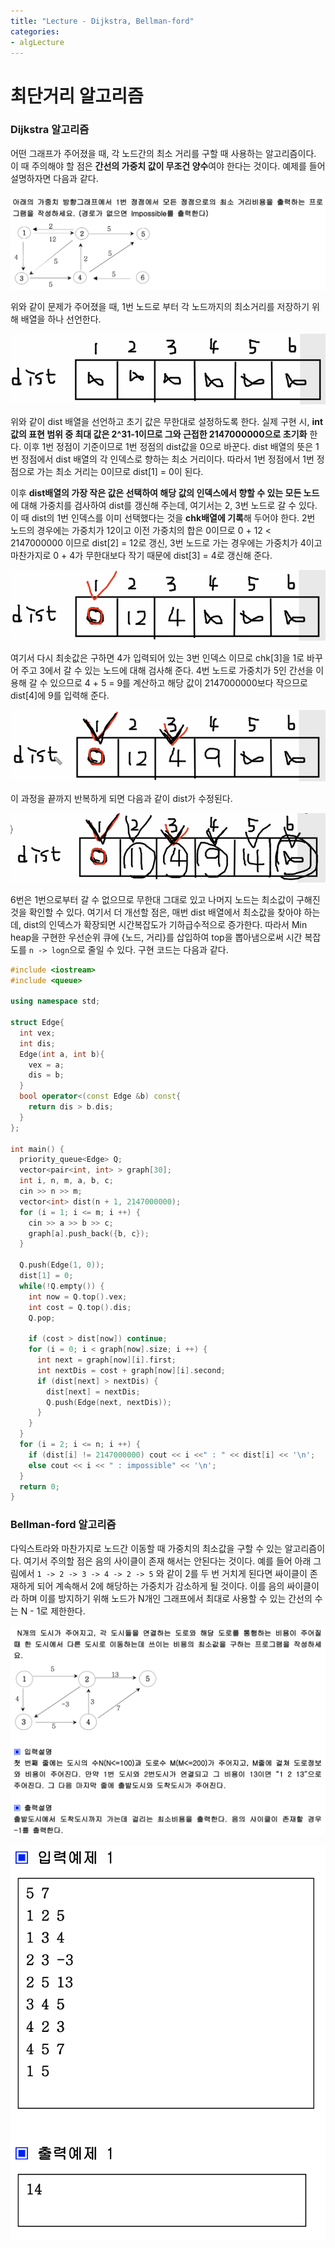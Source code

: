 ```yaml
---
title: "Lecture - Dijkstra, Bellman-ford"
categories: 
- algLecture
---
```


# 최단거리 알고리즘

### Dijkstra 알고리즘

어떤 그래프가 주어졌을 때, 각 노드간의 최소 거리를 구할 때 사용하는 알고리즘이다. 이 때 주의해야 할 점은 **간선의 가중치 값이 무조건 양수**여야 한다는 것이다. 예제를 들어 설명하자면 다음과 같다.

![image-20200805103024183](../../post_images/20200805/image-20200805103024183.png)

위와 같이 문제가 주어졌을 때, 1번 노드로 부터 각 노드까지의 최소거리를 저장하기 위해 배열을 하나 선언한다.

![image-20200805103127859](../../post_images/20200805/image-20200805103127859.png)

위와 같이 dist 배열을 선언하고 초기 값은 무한대로 설정하도록 한다. 실제 구현 시, **int값의 표현 범위 중 최대 값은 2^31-1이므로 그와 근접한 2147000000으로 초기화** 한다. 이후 1번 정점이 기준이므로 1번 정점의 dist값을 0으로 바꾼다. dist 배열의 뜻은 1번 정점에서 dist 배열의 각 인덱스로 향하는 최소 거리이다. 따라서 1번 정점에서 1번 정점으로 가는 최소 거리는 0이므로 dist[1] = 0이 된다. 

이후 **dist배열의 가장 작은 값은 선택하여 해당 값의 인덱스에서 향할 수 있는 모든 노드**에 대해 가중치를 검사하여 dist를 갱신해 주는데, 여기서는 2, 3번 노드로 갈 수 있다. 이 때 dist의 1번 인덱스를 이미 선택했다는 것을 **chk배열에 기록**해 두어야 한다. 2번 노드의 경우에는 가중치가 12이고 이전 가중치의 합은 0이므로 0 + 12 < 2147000000 이므로 dist[2] = 12로 갱신, 3번 노드로 가는 경우에는 가중치가 4이고 마찬가지로 0 + 4가 무한대보다 작기 때문에 dist[3] = 4로 갱신해 준다. 

![image-20200805103613933](../../post_images/20200805/image-20200805103613933.png)

여기서 다시 최솟값은 구하면 4가 입력되어 있는 3번 인덱스 이므로 chk[3]을 1로 바꾸어 주고 3에서 갈 수 있는 노드에 대해 검사해 준다. 4번 노드로 가중치가 5인 간선을 이용해 갈 수 있으므로 4 + 5 = 9를 계산하고 해당 값이 2147000000보다 작으므로 dist[4]에 9를 입력해 준다.

![image-20200805104208224](../../post_images/20200805/image-20200805104208224.png)

이 과정을 끝까지 반복하게 되면 다음과 같이 dist가 수정된다.

![image-20200805104755146](../../post_images/20200805/image-20200805104755146.png)

6번은 1번으로부터 갈 수 없으므로 무한대 그대로 있고 나머지 노드는 최소값이 구해진 것을 확인할 수 있다. 여기서 더 개선할 점은, 매번 dist 배열에서 최소값을 찾아야 하는데, dist의 인덱스가 확장되면 시간복잡도가 기하급수적으로 증가한다. 따라서 Min heap을 구현한 우선순위 큐에 {노드, 거리}를 삽입하여 top을 뽑아냄으로써 시간 복잡도를 ```n -> logn```으로 줄일 수 있다. 구현 코드는 다음과 같다.

```c++
#include <iostream>
#include <queue>

using namespace std;

struct Edge{ 
  int vex;
  int dis;
  Edge(int a, int b){
    vex = a;
    dis = b;
  }
  bool operator<(const Edge &b) const{
    return dis > b.dis;
  }
};

int main() {
  priority_queue<Edge> Q;
  vector<pair<int, int> > graph[30];
  int i, n, m, a, b, c;
  cin >> n >> m;
  vector<int> dist(n + 1, 2147000000);
  for (i = 1; i <= m; i ++) {
    cin >> a >> b >> c;
    graph[a].push_back({b, c});
  }
  
  Q.push(Edge(1, 0));
  dist[1] = 0;
  while(!Q.empty()) { 
    int now = Q.top().vex;
    int cost = Q.top().dis;
    Q.pop;
    
    if (cost > dist[now]) continue;
    for (i = 0; i < graph[now].size; i ++) {
      int next = graph[now][i].first;
      int nextDis = cost + graph[now][i].second;
      if (dist[next] > nextDis) {
        dist[next] = nextDis;
        Q.push(Edge(next, nextDis));
      }
    }
  }
  for (i = 2; i <= n; i ++) {
    if (dist[i] != 2147000000) cout << i <<" : " << dist[i] << '\n';
    else cout << i << " : impossible" << '\n';
  }
  return 0;
}
```



### Bellman-ford 알고리즘

다익스트라와 마찬가지로 노드간 이동할 때 가중치의 최소값을 구할 수 있는 알고리즘이다. 여기서 주의할 점은 음의 사이클이 존재 해서는 안된다는 것이다. 예를 들어 아래 그림에서 ```1 -> 2 -> 3 -> 4 -> 2 -> 5``` 와 같이 2를 두 번 거치게 된다면 싸이클이 존재하게 되어 계속해서 2에 해당하는 가중치가 감소하게 될 것이다. 이를 음의 싸이클이라 하며 이를 방지하기 위해 노드가 N개인 그래프에서 최대로 사용할 수 있는 간선의 수는 N - 1로 제한한다.

![image-20200805112502544](../../post_images/20200805/image-20200805112502544.png)

![image-20200805112527755](../../post_images/20200805/image-20200805112527755.png)

